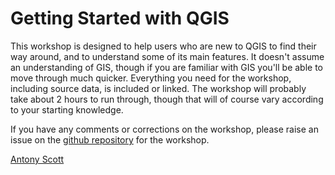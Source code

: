 Getting Started with QGIS
=========================
This workshop is designed to help users who are new to QGIS to find their way around, and to understand some of its main features. It doesn't assume an understanding of GIS, though if you are familiar with GIS you'll be able to move through much quicker. Everything you need for the workshop, including source data, is included or linked. The workshop will probably take about 2 hours to run through, though that will of course vary according to your starting knowledge.

If you have any comments or corrections on the workshop, please raise an issue on the [github repository](https://github.com/antonys/qgis-workshop) for the workshop.

[Antony Scott](mailto:antony.scott@gmail.com)
